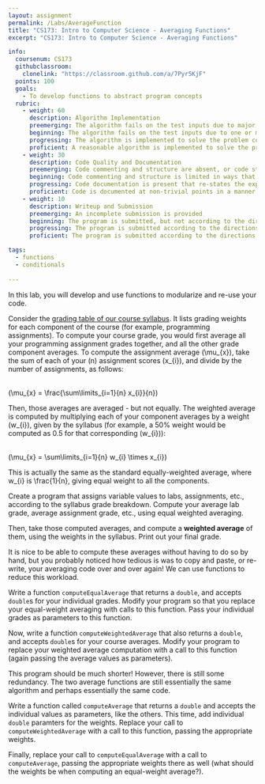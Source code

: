 ```yaml
---
layout: assignment
permalink: /Labs/AverageFunction
title: "CS173: Intro to Computer Science - Averaging Functions"
excerpt: "CS173: Intro to Computer Science - Averaging Functions"

info:
  coursenum: CS173
  githubclassroom:
    clonelink: "https://classroom.github.com/a/7Pyr5KjF"
  points: 100
  goals:
    - To develop functions to abstract program concepts
  rubric:
    - weight: 60
      description: Algorithm Implementation
      preemerging: The algorithm fails on the test inputs due to major issues, or the program fails to compile and/or run
      beginning: The algorithm fails on the test inputs due to one or more minor issues
      progressing: The algorithm is implemented to solve the problem correctly according to given test inputs, but would fail if executed in a general case due to a minor issue or omission in the algorithm design or implementation
      proficient: A reasonable algorithm is implemented to solve the problem which correctly solves the problem according to the given test inputs, and would be reasonably expected to solve the problem in the general case
    - weight: 30
      description: Code Quality and Documentation
      preemerging: Code commenting and structure are absent, or code structure departs significantly from best practice, and/or the code departs significantly from the style guide
      beginning: Code commenting and structure is limited in ways that reduce the readability of the program, and/or there are minor departures from the style guide
      progressing: Code documentation is present that re-states the explicit code definitions, and/or code is written that mostly adheres to the style guide
      proficient: Code is documented at non-trivial points in a manner that enhances the readability of the program, and code is written according to the style guide
    - weight: 10
      description: Writeup and Submission
      preemerging: An incomplete submission is provided
      beginning: The program is submitted, but not according to the directions in one or more ways (for example, because it is lacking a readme writeup)
      progressing: The program is submitted according to the directions with a minor omission or correction needed
      proficient: The program is submitted according to the directions, including a readme writeup describing the solution

tags:
  - functions
  - conditionals
  
---
```


In this lab, you will develop and use functions to modularize and re-use your code.  

Consider the [grading table of our course syllabus](../#grading).  It lists grading weights for each component of the course (for example, programming assignments).  To compute your course grade, you would first average all your programming assignment grades together, and all the other grade component averages.  To compute the assignment average <span>\(\mu_{x}\)</span>, take the sum of each of your <span>\(n\)</span> assignment scores <span>\(x_{i}\)</span>, and divide by the number of assignments, as follows:

<br><span>\(\mu_{x} = \frac{\sum\limits_{i=1}{n} x_{i}}{n}\)</span><br>

Then, those averages are averaged - but not equally.  The weighted average is computed by multiplying each of your component averages by a weight <span>\(w_{i}\)</span>, given by the syllabus (for example, a 50\% weight would be computed as 0.5 for that corresponding <span>\(w_{i}\)</span>):

<br><span>\(\mu_{x} = \sum\limits_{i=1}{n} w_{i} \times x_{i}\)</span><br>

This is actually the same as the standard equally-weighted average, where w_{i} is \frac{1}{n}, giving equal weight to all the components.

Create a program that assigns variable values to labs, assignments, etc., according to the syllabus grade breakdown.  Compute your average lab grade, average assignment grade, etc., using equal weighted averaging.

Then, take those computed averages, and compute a **weighted average** of them, using the weights in the syllabus.  Print out your final grade.

It is nice to be able to compute these averages without having to do so by hand, but you probably noticed how tedious is was to copy and paste, or re-write, your averaging code over and over again!  We can use functions to reduce this workload.

Write a function `computeEqualAverage` that returns a `double`, and accepts `double`s for your individual grades.  Modify your program so that you replace your equal-weight averaging with calls to this function.  Pass your individual grades as parameters to this function.

Now, write a function `computeWeightedAverage` that also returns a `double`, and accepts `double`s for your course averages.  Modify your program to replace your weighted average computation with a call to this function (again passing the average values as parameters).

This program should be much shorter!  However, there is still some redundancy.  The two average functions are still essentially the same algorithm and perhaps essentially the same code.

Write a function called `computeAverage` that returns a `double` and accepts the individual values as parameters, like the others.  This time, add individual `double` paramters for the weights.  Replace your call to `computeWeightedAverage` with a call to this function, passing the appropriate weights. 

Finally, replace your call to `computeEqualAverage` with a call to `computeAverage`, passing the appropriate weights there as well (what should the weights be when computing an equal-weight average?).
